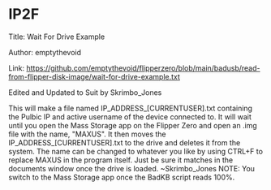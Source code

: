 # IP2F

 Title: Wait For Drive Example
 
 Author: emptythevoid
 
Link: https://github.com/emptythevoid/flipperzero/blob/main/badusb/read-from-flipper-disk-image/wait-for-drive-example.txt

Edited and Updated to Suit by Skrimbo_Jones

This will make a file named IP_ADDRESS_[CURRENTUSER].txt containing the Pulbic IP and active username of the device connected to. It will wait until you open the Mass Storage app on the 
 Flipper Zero and open an .img file with the name, "MAXUS".
 It then moves the IP_ADDRESS_[CURRENTUSER].txt to the drive and deletes it from the system.
 The name can be changed to whatever you like by using CTRL+F to replace MAXUS in the program itself. Just be sure it matches in the documents window once the drive is loaded.
~Skrimbo_Jones
NOTE: You switch to the Mass Storage app once the BadKB script reads 100%.
